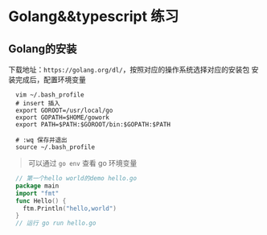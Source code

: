 # Golang&&typescript 练习

## Golang的安装

下载地址：`https://golang.org/dl/`，按照对应的操作系统选择对应的安装包
安装完成后，配置环境变量

```shell
  vim ~/.bash_profile
  # insert 插入
  export GOROOT=/usr/local/go
  export GOPATH=$HOME/gowork 
  export PATH=$PATH:$GOROOT/bin:$GOPATH:$PATH
  
  # :wq 保存并退出
  source ~/.bash_profile

```

> 可以通过 `go env` 查看 go 环境变量

```go
  // 第一个hello world的demo hello.go
  package main
  import "fmt"
  func Hello() {
    ftm.Println("hello,world")
  }
  // 运行 go run hello.go
```
